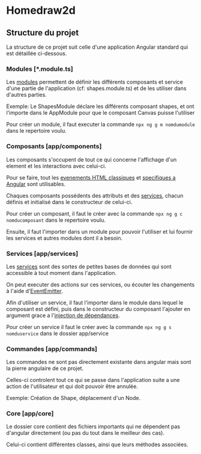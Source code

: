 # Homedraw2d

## Structure du projet

La structure de ce projet suit celle d'une application Angular standard qui est détaillée ci-dessous.

### Modules [*.module.ts]

Les [modules](https://angular.io/guide/architecture-modules) permettent de définir les différents composants et service d'une partie de l'application (cf: shapes.module.ts) et de les utiliser dans d'autres parties.

Exemple: Le ShapesModule déclare les différents composant shapes, et ont l'importe dans le AppModule pour que le composant Canvas puisse l'utiliser

Pour créer un module, il faut executer la commande `npx ng g m nomdumodule` dans le repertoire voulu.


### Composants [app/components]
Les composants s'occupent de tout ce qui concerne l'affichage d'un element et les interactions avec celui-ci.

Pour se faire, tout les [evenements HTML classiques](https://developer.mozilla.org/fr/docs/Web/Events) et [specifiques a Angular](https://angular.io/guide/event-binding) sont utilisables.

Chaques composants possédents des attributs et des [services](https://angular.io/guide/architecture-services), chacun définis et initialisé dans le constructeur de celui-ci.

Pour créer un composant, il faut le créer avec la commande  `npx ng g c nomducomposant` dans le repertoire voulu.

Ensuite, il faut l'importer dans un module pour pouvoir l'utiliser et lui fournir les services et autres modules dont il a besoin.


### Services [app/services]
Les [services](https://angular.io/guide/architecture-services) sont des sortes de petites bases de données qui sont accessible à tout moment dans l'application.

On peut executer des actions sur ces services, ou écouter les changements à l'aide d'[EventEmitter](https://angular.io/api/core/EventEmitter).

Afin d'utiliser un service, il faut l'importer dans le module dans lequel le composant est défini, puis dans le constructeur du composant l'ajouter en argument grace a l'[injection de dépendances](https://angular.io/guide/dependency-injection).

Pour créer un service il faut le créer avec la commande `npx ng g s nomduservice` dans le dossier app/service

### Commandes [app/commands]
Les commandes ne sont pas directement existante dans angular mais sont la pierre angulaire de ce projet.

Celles-ci controlent tout ce qui se passe dans l'application suite a une action de l'utilisateur et qui doit pouvoir être annulée.

Exemple: Création de Shape, déplacement d'un Node.

### Core [app/core]
Le dossier core contient des fichiers importants qui ne dépendent pas d'angular directement (ou pas du tout dans le meilleur des cas).

Celui-ci contient différentes classes, ainsi que leurs méthodes associées.
